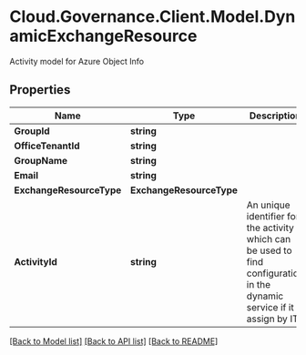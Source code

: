 # Cloud.Governance.Client.Model.DynamicExchangeResource
Activity model for Azure Object Info
## Properties

Name | Type | Description | Notes
------------ | ------------- | ------------- | -------------
**GroupId** | **string** |  | [optional] 
**OfficeTenantId** | **string** |  | [optional] 
**GroupName** | **string** |  | [optional] 
**Email** | **string** |  | [optional] 
**ExchangeResourceType** | **ExchangeResourceType** |  | [optional] 
**ActivityId** | **string** | An unique identifier for the activity which can be used to find configuration in the dynamic service if it is assign by IT | [optional] 

[[Back to Model list]](../README.md#documentation-for-models) [[Back to API list]](../README.md#documentation-for-api-endpoints) [[Back to README]](../README.md)

